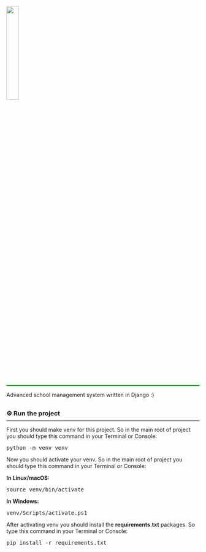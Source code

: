 <img src="https://s20.picofile.com/file/8447413126/picoschool.png" width="25%">
<hr style="border: 1px solid #00ff00ff;">
<p style="margin-top: 10px;">
Advanced school management system written in Django :)
</p>

<h3 style="margin: 30px 0 -5px 0;">
⚙️ Run the project
</h3>
<hr>

<p>
First you should make venv for this project.
So in the main root of project you should type this command in your Terminal or Console: 
</p>
<pre>
python -m venv venv
</pre>
<p>
Now you should activate your venv.
So in the main root of project you should type this command in your Terminal or Console: 
</p>
<b>
In Linux/macOS:
</b>
<pre>
source venv/bin/activate
</pre>
<b>
In Windows:
</b>
<pre>
venv/Scripts/activate.ps1
</pre>

<p>
After activating venv you should install the <b>requirements.txt</b> packages. So type this command in your Terminal or Console: 
</p>
<pre>
pip install -r requirements.txt
</pre>
